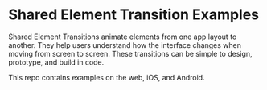 # Shared Element Transition Examples

Shared Element Transitions animate elements from one app layout to another. They help users understand how the interface changes when moving from screen to screen. These transitions can be simple to design, prototype, and build in code.

This repo contains examples on the web, iOS, and Android.
